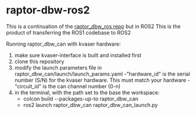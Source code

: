 # raptor-dbw-ros2

This is a continuation of the [raptor_dbw_ros repo](https://github.com/NewEagleRaptor/raptor-dbw-ros) but in ROS2
This is the product of transferring the ROS1 codebase to ROS2

Running raptor_dbw_can with kvaser hardware:
1. make sure kvaser-interface is built and installed first
2. clone this repository
3. modify the launch parameters file in raptor_dbw_can/launch/launch_params.yaml
    -"hardware_id" is the serial number (S/N) for the kvaser hardware. This must match your hardware
    -"circuit_id" is the can channel number (0-n)
3. in the terminal, with the path set to the base the workspace:
    - colcon build --packages-up-to raptor_dbw_can
    - ros2 launch raptor_dbw_can raptor_dbw_can_launch.py
